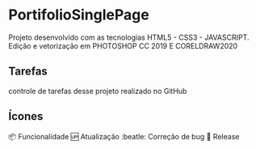 # PortifolioSinglePage
Projeto desenvolvido com as tecnologias HTML5 - CSS3 - JAVASCRIPT. Edição e vetorização em PHOTOSHOP CC 2019 E CORELDRAW2020

## Tarefas

 controle de tarefas desse projeto realizado no GitHub

 ## Ícones

 :package: Funcionalidade
 :up: Atualização
 :beatle: Correção de bug
 :checkered_flag: Release
